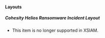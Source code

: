 
#### Layouts
##### Cohesity Helios Ransomware Incident Layout
- This item is no longer supported in XSIAM.
